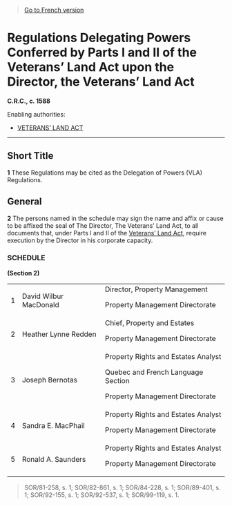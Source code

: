 > [Go to French version](/fr/Règlements/Codification%20des%20règlements%20du%20Canada/1501-1600/C.R.C.,%20ch.%201588.md)

# Regulations Delegating Powers Conferred by Parts I and II of the Veterans’ Land Act upon the Director, the Veterans’ Land Act

**C.R.C., c. 1588**

Enabling authorities: 
- [VETERANS’ LAND ACT](/en/Acts/Statutes%20of%20Canada/1970/c.%20V-4.md)

----------



## Short Title


**1** These Regulations may be cited as the Delegation of Powers (VLA) Regulations.




## General


**2** The persons named in the schedule may sign the name and affix or cause to be affixed the seal of The Director, The Veterans’ Land Act, to all documents that, under Parts I and II of the [Veterans’ Land Act](/en/Acts/Statutes%20of%20Canada/1970/c.%20V-4.md), require execution by the Director in his corporate capacity.




### **SCHEDULE** 
**(Section 2)**
<table>
<tr>
<td>1</td>
<td>David Wilbur MacDonald</td>
<td>Director, Property Management

Property Management Directorate



</td>
</tr>
<tr>
<td>2</td>
<td>Heather Lynne Redden</td>
<td>Chief, Property and Estates

Property Management Directorate



</td>
</tr>
<tr>
<td>3</td>
<td>Joseph Bernotas</td>
<td>Property Rights and Estates Analyst

Quebec and French Language Section



Property Management Directorate



</td>
</tr>
<tr>
<td>4</td>
<td>Sandra E. MacPhail</td>
<td>Property Rights and Estates Analyst

Property Management Directorate



</td>
</tr>
<tr>
<td>5</td>
<td>Ronald A. Saunders</td>
<td>Property Rights and Estates Analyst

Property Management Directorate



</td>
</tr>
</table>

> SOR/81-258, s. 1; SOR/82-861, s. 1; SOR/84-228, s. 1; SOR/89-401, s. 1; SOR/92-155, s. 1; SOR/92-537, s. 1; SOR/99-119, s. 1.


